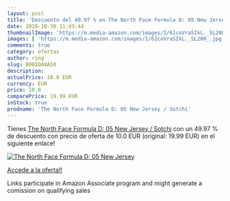 ```yaml
---
layout: post
title: 'Descuento del 49.97 % en The North Face Formula D: 05 New Jersey '
date: 2020-10-30 11:43:44
thumbnailImage: 'https://m.media-amazon.com/images/I/61coVraSIkL._SL200_.jpg'
images: [ 'https://m.media-amazon.com/images/I/61coVraSIkL._SL200_.jpg' ]
comments: true
category: ofertas
author: ring
slug: B00IQA8AS0
description:
actualPrice: 10.0 EUR
currency: EUR
price: 10.0
comparePrice: 19.99 EUR
inStock: true
prodname: 'The North Face Formula D: 05 New Jersey / Sotchi'
---
```


Tienes [The North Face Formula D: 05 New Jersey / Sotchi](https://www.amazon.es/dp/B00IQA8AS0/?tag=tolees-21) con un 49.97 % de descuento con precio de oferta de 10.0 EUR (original: 19.99 EUR) en el siguiente enlace!

[![The North Face Formula D: 05 New Jersey ](https://m.media-amazon.com/images/I/61coVraSIkL._SL200_.jpg)](https://www.amazon.es/dp/B00IQA8AS0/?tag=tolees-21)

[Accede a la oferta!!](https://www.amazon.es/dp/B00IQA8AS0/?tag=tolees-21)

Links participate in Amazon Associate program and might generate a comission on qualifying sales


